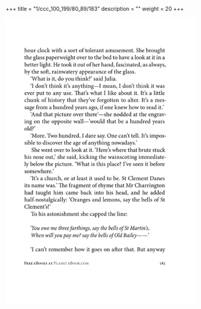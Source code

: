 +++
title = "1/ccc_100_199/80_89/183"
description = ""
weight = 20
+++

<img class="center-fit-jpg" src="/jpg_/out_jpg_1984__183.jpg" ></img>

